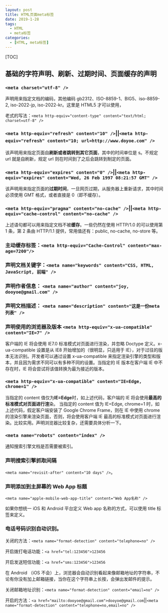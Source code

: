 ```yaml
---
layout: post
title: HTML页面meta标签
date: 2019-1-28
tags:
  - HTML
  - meta标签
categories:
  - [HTML, meta标签]
---
```


[TOC]

## 基础的字符声明、刷新、过期时间、页面缓存的声明

### `<meta charset="utf-8" />`

声明用来指定文档的编码，其他编码 gb2312、ISO-8859-1、BIG5、iso-8859-2, iso-2022-jp, iso-2022-kr。这里是 HTML5 才可以使用，

老式的写法：`<meta http-equiv="content-type" content="text/html; charset=utf-8" />`

### `<meta http-equiv="refresh" content="10" />`||`<meta http-equiv="refresh" content="10; url=http://www.doyoe.com" />`　　

该声明用来指定页面自**刷新或者跳转到其它页面**，其中的时间单位是 s。不规定 url 就是自刷新，规定 url 则在时间到了之后会跳转到制定的页面。

### `<meta http-equiv="expires" content="0" />`||`<meta http-equiv="expires" content="Wed, 26 Feb 1997 08:21:57 GMT" />`

该声明用来指定页面的**过期时间**，一旦网页过期，从服务器上重新请求，其中时间必须使用 GMT 格式，或者直接是 0（即不缓存）。

### `<meta http-equiv="pragma" content="no-cache" />`||`<meta http-equiv="cache-control" content="no-cache" />`

上述语句都可以用来指定文档不被**缓存**。一些仍然在使用 HTTP/1.0 的可以使用第 1 条，第 2 条由 HTTP/1.1 提供，常用值还有：public, no-cache, no-store 等。

### 主动缓存标签：`<meta http-equiv="Cache-Control" content="max-age=7200"/>`

### 声明文档关键字：`<meta name="keywords" content="CSS, HTML, JavaScript, 前端" />`

### 声明作者信息： `<meta name="author" content="joy, dooyoe@gmail.com" />`

### 声明文档描述： `<meta name="description" content="这是一份meta列表" />`

### 声明使用的浏览器及版本 `<meta http-equiv="x-ua-compatible" content="IE=7" />`

客户端的 IE 将会使用 IE7.0 标准模式对页面进行渲染，并忽略 Doctype 定义。x-ua-compatible 设置是从 IE8 开始增加的（很明显，只适用于 IE），对于过往的版本无法识别。开发者可以通过设置 x-ua-compatible 来指定渲染引擎的类型和版本，并且因为需求不同可以有多种不同的设置。当指定的 IE 版本在客户端 IE 中不存在时，IE 将会尝试将该值转换为最为接近的版本。

### `<meta http-equiv="x-ua-compatible" content="IE=Edge, chrome=1" />`

当指定的 content 值仅为**IE=Edge**时，如上述代码，客户端的 IE 将会使用**最高的标准模式对页面进行渲**染。
当指定的 content 值为 IE=Edge, chrome=1 时，如上述代码，假定客户端安装了 Google Chrome Frame，则在 IE 中使用 chrome 的渲染引擎来渲染页面，否则，将会使用客户端 IE 最高的标准模式对页面进行渲染。比较实用。声明浏览器比较复杂，还需要具体分析一下。

### `<meta name="robots" content="index" />`

通知搜索引擎文档是否需要被索引。

### 声明搜索引擎抓取间隔

`<meta name="revisit-after" content="10 days" />`。

### 声明添加到主屏幕的 Web App 标题

`<meta name="apple-mobile-web-app-title" content="Web App名称" />`

如果你想统一 iOS 和 Android 平台定义 Web app 名称的方式，可以使用 title 标签来定义。

### 电话号码识别自动识别。

关闭的方法：`<meta name="format-detection" content="telephone=no" />`

开启拨打电话功能：`<a href="tel:123456">123456`</a>

开启发送短信功能：`<a href="sms:123456">123456`</a>

在 Android （iOS 不会）上，浏览器会自动识别看起来像邮箱地址的字符串，不论有你没有加上邮箱链接，当你在这个字符串上长按，会弹出发邮件的提示。

关闭邮箱地址识别：`<meta name="format-detection" content="email=no" />`

开启的方法：`<a href="mailto:dooyoe@gmail.com">dooyoe@gmail.com`</a>||`<meta name="format-detection" content="telephone=no,email=no" />`
